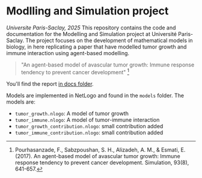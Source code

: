 # Modlling and Simulation project

_Universite Paris-Saclay, 2025_
This repository contains the code and documentation for the Modelling and Simulation project at Université Paris-Saclay. The project focuses on the development of mathematical models in biology, in here replicating a paper that have modelled tumor growth and immune interaction using agent-based modelling.

> "An agent-based model of avascular tumor growth:
> Immune response tendency to prevent cancer development" [^1]

[^1]: Pourhasanzade, F., Sabzpoushan, S. H., Alizadeh, A. M., & Esmati, E. (2017). An agent-based model of avascular tumor growth: Immune response tendency to prevent cancer development. Simulation, 93(8), 641-657.

You'll find the report [in docs folder](./docs/).

Models are implemented in NetLogo and found in the `models` folder. The models are:
- `tumor_growth.nlogo`: A model of tumor growth
- `tumor_immune.nlogo`: A model of tumor-immune interaction
- `tumor_growth_contribution.nlogo`: small contribution added
- `tumor_immune_contribution.nlogo`: small contribution added


